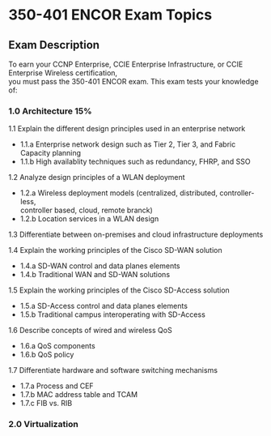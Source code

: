 # 350-401 ENCOR Exam Topics

## Exam Description

To earn your CCNP Enterprise, CCIE Enterprise Infrastructure, or CCIE Enterprise Wireless certification,    
you must pass the 350-401 ENCOR exam.  This exam tests your knowledge of:

### 1.0 Architecture 15%

1.1 Explain the different design principles used in an enterprise network   
- 1.1.a Enterprise network design such as Tier 2, Tier 3, and Fabric Capacity planning   
- 1.1.b High availablity techniques such as redundancy, FHRP, and SSO  

1.2 Analyze design principles of a WLAN deployment    
- 1.2.a Wireless deployment models (centralized, distributed, controller-less,    
  controller based, cloud, remote branck)  
- 1.2.b Location services in a WLAN design

1.3 Differentiate between on-premises and cloud infrastructure deployments

1.4 Explain the working principles of the Cisco SD-WAN solution
- 1.4.a SD-WAN control and data planes elements
- 1.4.b Traditional WAN and SD-WAN solutions

1.5 Explain the working principles of the Cisco SD-Access solution
- 1.5.a SD-Access control and data planes elements
- 1.5.b Traditional campus interoperating with SD-Access

1.6 Describe concepts of wired and wireless QoS
- 1.6.a QoS components
- 1.6.b QoS policy

1.7 Differentiate hardware and software switching mechanisms
- 1.7.a Process and CEF
- 1.7.b MAC address table and TCAM
- 1.7.c FIB vs. RIB

### 2.0 Virtualization